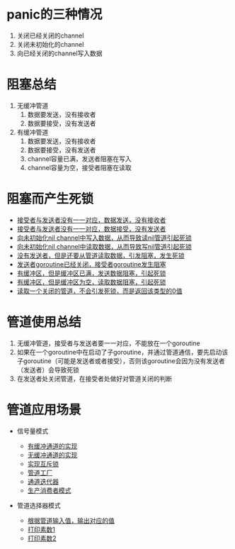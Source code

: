 # panic的三种情况

1. 关闭已经关闭的channel
2. 关闭未初始化的channel
3. 向已经关闭的channel写入数据


# 阻塞总结
1. 无缓冲管道
    1. 数据要发送，没有接收者
    2. 数据要接受，没有发送者
2. 有缓冲管道
    1. 数据要发送，没有接收者
    2. 数据要接受，没有发送者
    3. channel容量已满，发送者阻塞在写入
    4. channel容量为空，接受者阻塞在读取


# 阻塞而产生死锁
* [接受者与发送者没有一一对应，数据发送，没有接收者](deadlock_1.go)
* [接受者与发送者没有一一对应，数据接受，没有发送者](deadlock_2.go)
* [向未初始化nil channel中写入数据，从而导致读nil管道引起死锁](deadlock_3.go)
* [向未初始化nil channel中读取数据，从而导致写nil管道引起死锁](deadlock_4.go)
* [没有发送者，但是还要从管道读取数据，引发阻塞，发生死锁](deadlock_5.go)
* [发送者goroutine已经关闭，接受者goroutine发生阻塞](deadlock_6.go)
* [有缓冲区，但是缓冲区已满，发送数据阻塞，引起死锁](deadlock_7.go)
* [有缓冲区，但是缓冲区为空，读取数据阻塞，引起死锁](deadlock_8.go)
* [读取一个关闭的管道，不会引发死锁，而是返回该类型的0值](deadlock_9.go)


# 管道使用总结

1. 无缓冲管道，接受者与发送者要一一对应，不能放在一个goroutine
2. 如果在一个goroutine中在启动了子goroutine，并通过管道通信，要先启动该子goroutine（可能是发送者或者接受），否则该goroutine会因为没有发送者（发送者）会导致死锁
3. 在发送者处关闭管道，在接受者处做好对管道关闭的判断

# 管道应用场景
* 信号量模式
  * [有缓冲通道的实现](semaphore_1.go)
  * [无缓冲通道的实现](semaphore_2.go)
  * [实现互斥锁](mutex.go)
  * [管道工厂](factory.go)
  * [通道迭代器](iter.go)
  * [生产消费者模式](consumer.go)

* 管道选择器模式
  * [根据管道输入值，输出对应的值](selector.go)
  * [打印素数1](prime_1.go)
  * [打印素数2](prime_2.go)